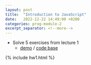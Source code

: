```yaml
---
layout: post
title:  "Introduction to JavaScript"
date:   2022-12-22 14:49:00 +0200
categories: prog-module-2
excerpt_separator: <!--more-->
---
```

- Solve 5 exercises from lecture 1
  - [demo](https://bulhakovolexii.github.io/Prog-academy-homeworks/11-lecture-homework/index.html) / [code base](https://github.com/bulhakovolexii/Prog-academy-homeworks/blob/main/11-lecture-homework/)
<!--more-->
{% include hw1.html %}

